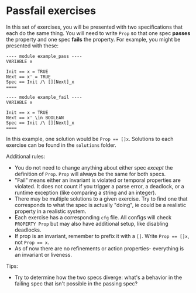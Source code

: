 # Passfail exercises

In this set of exercises, you will be presented with two specifications that each do the same thing. You will need to write `Prop` so that one spec **passes** the property and one spec **fails** the property. For example, you might be presented with these:


```tla
---- module example_pass ----
VARIABLE x

Init == x = TRUE
Next == x' = TRUE
Spec == Init /\ [][Next]_x
====

---- module example_fail ----
VARIABLE x

Init == x = TRUE
Next == x' \in BOOLEAN
Spec == Init /\ [][Next]_x
====
```

In this example, one solution would be `Prop == []x`. Solutions to each exercise can be found in the `solutions` folder.

Additional rules:

- You do not need to change anything about either spec *except* the definition of `Prop`. `Prop` will always be the same for both specs.
- "Fail" means either an invariant is violated or temporal properties are violated. It does not count if you trigger a parse error, a deadlock, or a runtime exception (like comparing a string and an integer).
- There may be multiple solutions to a given exercise. Try to find one that corresponds to what the spec is actually "doing", ie could be a realistic property in a realistic system.
- Each exercise has a corresponding `cfg` file. All configs will check `PROPERTY Prop` but may also have additional setup, like disabling deadlocks.
- If prop is an invariant, remember to prefix it with a `[]`. Write `Prop == []x`, not `Prop == x`.
- As of now there are no refinements or action properties- everything is an invariant or liveness.

Tips:

- Try to determine how the two specs diverge: what's a behavior in the failing spec that isn't possible in the passing spec?


